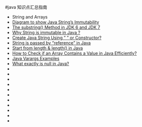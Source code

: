 #java 知识点汇总指南

- String and Arrays
 - [Diagram to show Java String’s Immutability](diagram_to_show_Java_String’s_Immutability.md)
 - [The substring() Method in JDK 6 and JDK 7](the_substring()_Method_in_JDK_6_and_JDK_7.md)
 - [Why String is immutable in Java ?](why_String_is_immutable_in_Java.md)
 - [Create Java String Using ” ” or Constructor?](create_Java_String_Using_”_”_or_Constructor.md)
 - [String is passed by “reference” in Java](string_is_passed_by_“reference”_in_Java.md)
 - [Start from length & length() in Java](start_from_length_&_length()_in_Java.md)
 - [How to Check if an Array Contains a Value in Java Efficiently?](how_to_Check_if_an_Array_Contains_a_Value_in_Java_Efficiently.md)
 - [Java Varargs Examples](java_Varargs_Examples.md)
 - [What exactly is null in Java?](what_exactly_is_null_in_Java.md)
 - []()
 - []()
 - []()
 - []()
 - []()
 - []()
 - []()
 - []()
 - []()
 - []()
 - []()